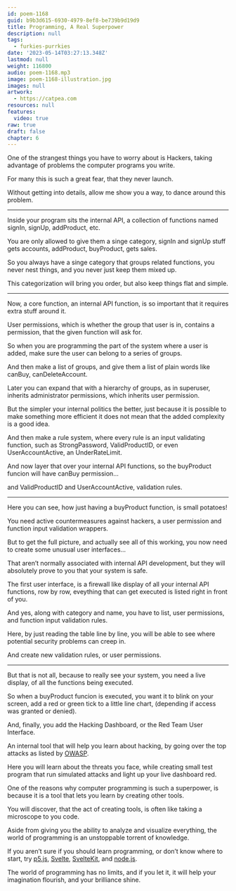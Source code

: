 ```yaml
---
id: poem-1168
guid: b9b3d615-6930-4979-8ef8-be739b9d19d9
title: Programming, A Real Superpower
description: null
tags:
  - furkies-purrkies
date: '2023-05-14T03:27:13.348Z'
lastmod: null
weight: 116800
audio: poem-1168.mp3
image: poem-1168-illustration.jpg
images: null
artwork:
  - https://catpea.com
resources: null
features:
  video: true
raw: true
draft: false
chapter: 6
---
```


One of the strangest things you have to worry about is Hackers,
taking advantage of problems the computer programs you write.

For many this is such a great fear,
that they never launch.

Without getting into details, allow me show you a way,
to dance around this problem.

---

Inside your program sits the internal API,
a collection of functions named signIn, signUp, addProduct, etc.

You are only allowed to give them a singe category,
signIn and signUp stuff gets accounts, addProduct, buyProduct, gets sales.

So you always have a singe category that groups related functions,
you never nest things, and you never just keep them mixed up.

This categorization will bring you order,
but also keep things flat and simple.

---

Now, a core function, an internal API function,
is so important that it requires extra stuff around it.

User permissions, which is whether the group that user is in,
contains a permission, that the given function will ask for.

So when you are programming the part of the system where a user is added,
make sure the user can belong to a series of groups.

And then make a list of groups,
and give them a list of plain words like canBuy, canDeleteAccount.

Later you can expand that with a hierarchy of groups,
as in superuser, inherits administrator permissions, which inherits user permission.

But the simpler your internal politics the better,
just because it is possible to make something more efficient it does not mean that the added complexity is a good idea.

And then make a rule system, where every rule is an input validating function,
such as StrongPassword, ValidProductID, or even UserAccountActive, an UnderRateLimit.

And now layer that over your internal API functions,
so the buyProduct funcion will have canBuy permission…

and  ValidProductID and  UserAccountActive,
validation rules.

---

Here you can see, how just having a buyProduct function,
is small potatoes!

You need active countermeasures against hackers,
a user permission and function input validation wrappers.

But to get the full picture, and actually see all of this working,
you now need to create some unusual user interfaces…

That aren’t normally associated with internal API development,
but they will absolutely prove to you that your system is safe.

The first user interface, is a firewall like display of all your internal API functions,
row by row, eveything that can get executed is listed right in front of you.

And yes, along with category and name, you have to list,
user permissions, and function input validation rules.

Here, by just reading the table line by line,
you will be able to see where potential security problems can creep in.

And create new validation rules,
or user permissions.

---

But that is not all, because to really see your system,
you need a live display, of all the functions being executed.

So when a buyProduct funcion is executed,
you want it to blink on your screen, add a red or green tick to a little line chart,
(depending if access was granted or denied).

And, finally, you add the Hacking Dashboard,
or the Red Team User Interface.

An internal tool that will help you learn about hacking,
by going over the top attacks as listed by [OWASP][1].

Here you will learn about the threats you face,
while creating small test program that run simulated attacks and light up your live dashboard red.

One of the reasons why computer programming is such a superpower,
is because it is a tool that lets you learn by creating other tools.

You will discover, that the act of creating tools,
is often like taking a microscope to you code.

Aside from giving you the ability to analyze and visualize everything,
the world of programming is an unstoppable torrent of knowledge.

If you aren’t sure if you should learn programming, or don’t know where to start,
try [p5.js][2], [Svelte][3], [SvelteKit][4], and [node.js][5].

The world of programming has no limits, and if you let it,
it will help your imagination flourish, and your brilliance shine.

[1]: https://www.youtube.com/results?search_query=OWASP+10
[2]: https://www.youtube.com/results?search_query=p5.js+tutorial
[3]: https://www.youtube.com/results?search_query=Svelte+tutorial
[4]: https://www.youtube.com/results?search_query=SvelteKit+tutorial
[5]: https://www.youtube.com/results?search_query=node.js+course+tutorial
